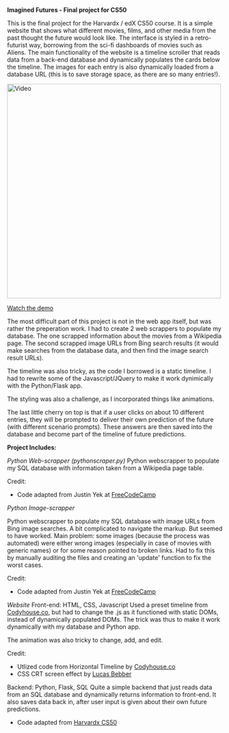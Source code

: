 **Imagined Futures - Final project for CS50**

This is the final project for the Harvardx / edX CS50 course.
It is a simple website that shows what different movies, films, and other media from the past thought the future would look like. 
The interface is styled in a retro-futurist way, borrowing from the sci-fi dashboards of movies such as Aliens. The main functionality of the website is a timeline scroller that reads data from a back-end database and dynamically populates the cards below the timeline. The images for each entry is also dynamically loaded from a database URL (this is to save storage space, as there are so many entries!).

<img src="demo.gif" width="500" alt="Video">

[Watch the demo](https://www.youtube.com/watch?v=Pd2PCaxcqq8&feature=youtu.be)


The most difficult part of this project is not in the web app itself, but was rather the preperation work. I had to create 2 web scrappers to populate my database. The one scrapped information about the movies from a Wikipedia page. The second scrapped image URLs from Bing search results (it would make searches from the database data, and then find the image search result URLs). 

The timeline was also tricky, as the code I borrowed is a static timeline. I had to rewrite some of the Javascript/JQuery to make it work dynimically with the Python/Flask app. 

The styling was also a challenge, as I incorporated things like animations. 

The last little cherry on top is that if a user clicks on about 10 different entries, they will be prompted to deliver their own prediction of the future (with different scenario prompts). These answers are then saved into the database and become part of the timeline of future predictions. 

**Project Includes:**

*Python Web-scrapper (pythonscraper.py)*
Python webscrapper to populate my SQL database with information taken from a Wikipedia page table.

Credit: 
* Code adapted from Justin Yek at [FreeCodeCamp](https://www.freecodecamp.org/news/how-to-scrape-websites-with-python-and-beautifulsoup-5946935d93fe/)

*Python Image-scrapper*

Python webscrapper to populate my SQL database with image URLs from Bing image searches. A bit complicated to navigate the markup. But seemed to have worked. Main problem: some images (because the process was automated) were either wrong images (especially in case of movies with generic names) or for some reason pointed to broken links. Had to fix this by manually auditing the files and creating an 'update' function to fix the worst cases. 

Credit: 
* Code adapted from Justin Yek at [FreeCodeCamp](https://www.freecodecamp.org/news/how-to-scrape-websites-with-python-and-beautifulsoup-5946935d93fe/)

*Website*
Front-end: HTML, CSS, Javascript
Used a preset timeline from  [Codyhouse.co](https://codyhouse.co/gem/horizontal-timeline/), but had to change the .js as it functioned with static DOMs, instead of dynamically populated DOMs. The trick was thus to make it work dynamically with my database and Python app. 

The animation was also tricky to change, add, and edit. 

Credit: 
* Utlized code from Horizontal Timeline by [Codyhouse.co](https://codyhouse.co/gem/horizontal-timeline/)
* CSS CRT screen effect by [Lucas Bebber](https://codepen.io/lbebber/pen/XJRdrV)


Backend: Python, Flask, SQL
Quite a simple backend that just reads data from an SQL database and dynamically returns information to front-end. It also saves data back in, after user input is given about their own future predictions. 
* Code adapted from [Harvardx CS50](https://www.edx.org/course/cs50s-introduction-to-computer-science)
